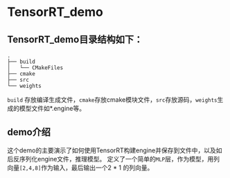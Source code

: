# TensorRT_demo

## TensorRT_demo目录结构如下：
```
.
├── build
│   └── CMakeFiles
├── cmake
├── src
└── weights
```
`build` 存放编译生成文件，`cmake`存放cmake模块文件，`src`存放源码，`weights`生成的模型文件如*.engine等。

## demo介绍
这个demo的主要演示了如何使用TensorRT构建engine并保存到文件中，以及如后反序列化engine文件，推理模型。
定义了一个简单的`MLP`层，作为模型，用列向量`[2,4,8]`作为输入，最后输出一个2 * 1 的列向量。 



